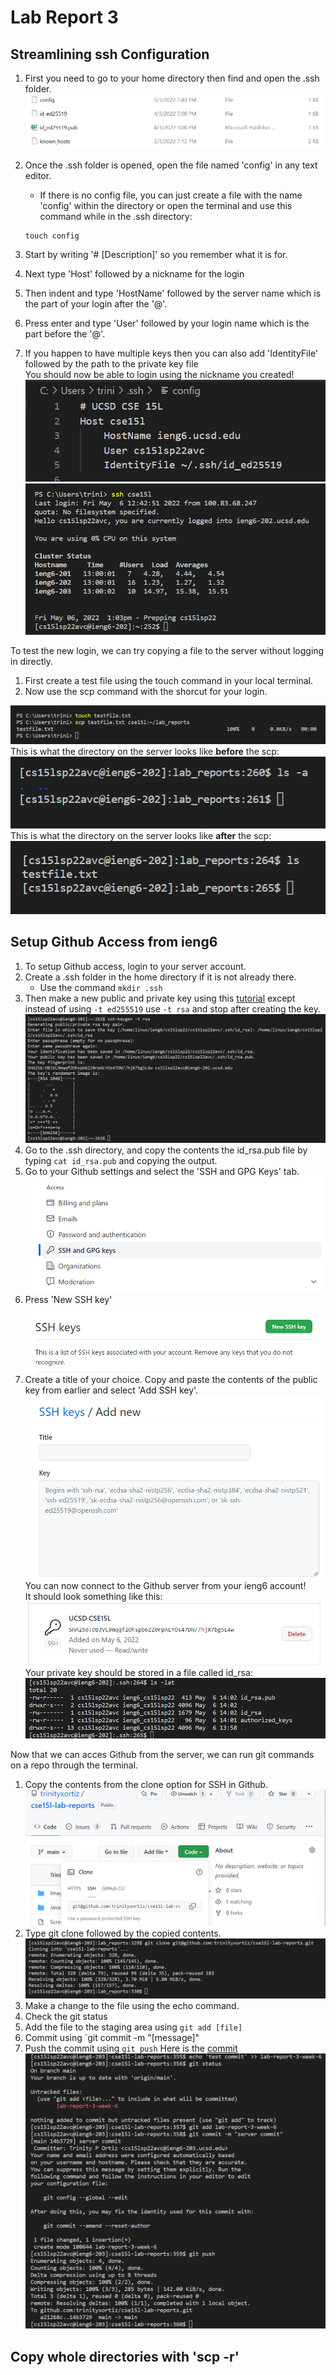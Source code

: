 # Lab Report 3
## Streamlining ssh Configuration  
1. First you need to go to your home directory then find and open the .ssh folder.  
![.ssh directory contents](Images\Lab5\ssh_dir_view.png)

2. Once the .ssh folder is opened, open the file named 'config' in any text editor.
    - If there is no config file, you can just create a file with the name 'config' within the directory or open the terminal and use this command while in the .ssh directory:

    ```
    touch config
    ```  
3. Start by writing '# [Description]' so you remember what it is for.  
4. Next type 'Host' followed by a nickname for the login  
5. Then indent and type 'HostName' followed by the server name which is the part of your login after the '@'.  
6. Press enter and type 'User' followed by your login name which is the part before the '@'.  
7. If you happen to have multiple keys then you can also add 'IdentityFile' followed by the path to the private key file  
You should now be able to login using the nickname you created!  
![view of config file in vscode](Images\Lab5\vscode_config_view.png)  
![ssh login with shortcut](Images\Lab5\ssh_shortcut_login.png)  

To test the new login, we can try copying a file to the server without logging in directly.  
1. First create a test file using the touch command in your local terminal.  
2. Now use the scp command with the shorcut for your login.  

![scp on local](Images\Lab5\local_scp_to_server.png)  
This is what the directory on the server looks like **before** the scp:  
![server view before scp](Images\Lab5\remote_before_scp.png)  
This is what the directory on the server looks like **after** the scp:  
![server view after scp](Images\Lab5\server_after_scp.png)  

## Setup Github Access from ieng6  
1. To setup Github access, login to your server account.  
2. Create a .ssh folder in the home directory if it is not already there.
    - Use the command `mkdir .ssh`
3. Then make a new public and private key using this [tutorial](https://trinityxortiz.github.io/cse15l-lab-reports/lab-report-1-week-2.html) except instead of using `-t ed255519` use `-t rsa` and stop after creating the key.  
![keygen server ](Images\Lab5\server_keygen.png)
4. Go to the .ssh directory, and copy the contents the id_rsa.pub file by typing `cat id_rsa.pub` and copying the output.
5. Go to your Github settings and select the 'SSH and GPG Keys' tab.  
![github tab](Images\Lab5\github_settings.png)  
6. Press 'New SSH key'  
![new ssh key](Images\Lab5\new_sshkey.png)  
7. Create a title of your choice. Copy and paste the contents of the public key from earlier and select 'Add SSH key'. 
![](Images\Lab5\add_new_view.png)   
You can now connect to the Github server from your ieng6 account!  
It should look something like this:  
![](Images\Lab5\key_storage.png)  
Your private key should be stored in a file called id_rsa:  
![](Images\Lab5\server_key_location.png)  

Now that we can acces Github from the server, we can run git commands on a repo through the terminal. 
1. Copy the contents from the clone option for SSH in Github.  
![Github SSH clone options](Images\Lab5\git_ssh.png)  
2. Type git clone followed by the copied contents.  
![git clone](Images\Lab5\git_clone.png)  
3. Make a change to the file using the echo command.  
4. Check the git status  
5. Add the file to the staging area using `git add [file]`
6. Commit using `git commit -m "[message]"  
7. Push the commit using `git push` 
Here is the [commit](https://github.com/trinityxortiz/cse15l-lab-reports/commit/14b3729d4fb694cfd872402a9049e6605e7115fc)  
![git commands](Images\Lab5\commands.png)  

## Copy whole directories with 'scp -r' 
